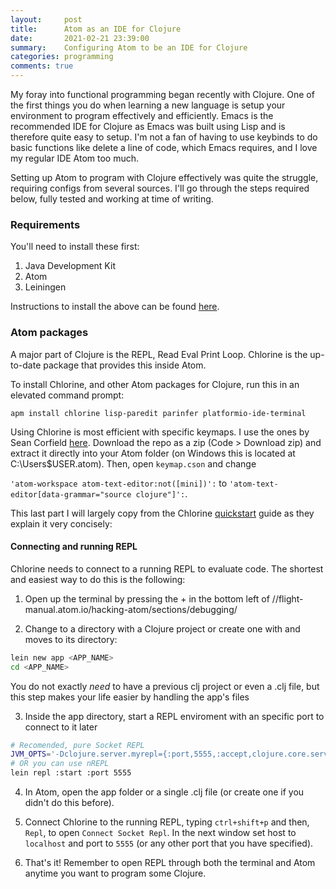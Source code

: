 ```yaml
---
layout:     post
title:      Atom as an IDE for Clojure
date:       2021-02-21 23:39:00
summary:    Configuring Atom to be an IDE for Clojure
categories: programming
comments: true
---
```


My foray into functional programming began recently with Clojure. One of the first things you do when learning a new language is setup your environment to program effectively and efficiently. Emacs is the recommended IDE for Clojure as Emacs was built using Lisp and is therefore quite easy to setup. I'm not a fan of having to use keybinds to do basic functions like delete a line of code, which Emacs requires, and I love my regular IDE Atom too much.

Setting up Atom to program with Clojure effectively was quite the struggle, requiring configs from several sources. I'll go through the steps required below, fully tested and working at time of writing.

### Requirements

You'll need to install these first:

 1. Java Development Kit
 3. Atom
 2. Leiningen

Instructions to install the above can be found [here](https://github.com/mauricioszabo/atom-chlorine/blob/v0.10.2/docs/quickstart.md).

### Atom packages

A major part of Clojure is the REPL, Read Eval Print Loop. Chlorine is the up-to-date package that provides this inside Atom.

To install Chlorine, and other Atom packages for Clojure, run this in an elevated command prompt:

`apm install chlorine lisp-paredit parinfer platformio-ide-terminal`

Using Chlorine is most efficient with specific keymaps. I use the ones by Sean Corfield [here](https://github.com/seancorfield/atom-chlorine-setup). Download the repo as a zip (Code > Download zip) and extract it directly into your Atom folder (on Windows this is located at C:\Users\$USER\.atom). Then, open `keymap.cson` and change

`'atom-workspace atom-text-editor:not([mini])':`
to
 `'atom-text-editor[data-grammar="source clojure"]':`.

This last part I will largely copy from the Chlorine [quickstart](https://github.com/mauricioszabo/atom-chlorine/blob/master/docs/quickstart.md) guide as they explain it very concisely:

#### Connecting and running REPL

Chlorine needs to connect to a running REPL to evaluate code. The shortest and easiest way to do this is the following:

1.  Open up the terminal by pressing the + in the bottom left of //flight-manual.atom.io/hacking-atom/sections/debugging/

2. Change to a directory with a Clojure project or create one with and moves to its directory:

```bash
lein new app <APP_NAME>
cd <APP_NAME>
```

You do not exactly _need_ to have a previous clj project or even a .clj file, but this step makes your life easier by handling the app's files

3.  Inside the app directory, start a REPL enviroment with an specific port to connect to it later

```bash
# Recomended, pure Socket REPL
JVM_OPTS='-Dclojure.server.myrepl={:port,5555,:accept,clojure.core.server/repl}' lein repl
# OR you can use nREPL
lein repl :start :port 5555
```

4.  In Atom, open the app folder or a single .clj file (or create one if you didn't do this before).

5.  Connect Chlorine to the running REPL, typing `ctrl+shift+p` and then, `Repl`, to open `Connect Socket Repl`. In the next window set host to `localhost` and port to `5555` (or any other port that you have specified).

6. That's it! Remember to open REPL through both the terminal and Atom anytime you want to program some Clojure.

